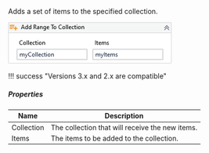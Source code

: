 Adds a set of items to the specified collection.

![](../img/activities/AddRangeToCollection.png)

!!! success "Versions 3.x and 2.x are compatible"
    
##### Properties

|Name      |Description                                    |
|----------|-----------------------------------------------|
|Collection|The collection that will receive the new items.|
|Items     |The items to be added to the collection.       |

